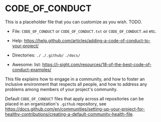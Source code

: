 # CODE_OF_CONDUCT

This is a placeholder file that you can customize as you wish. TODO.

* File: `CODE_OF_CONDUCT` or `CODE_OF_CONDUCT.txt` or `CODE_OF_CONDUCT.md` etc.

* Help: <https://help.github.com/articles/adding-a-code-of-conduct-to-your-project/>

* Directories: `./` `./.github/` `./docs/`

* Awesome: list: <https://i-sight.com/resources/18-of-the-best-code-of-conduct-examples/>

This file explains how to engage in a community, and how to foster an inclusive environment that respects all people, and how to address any problems among members of your project's community.

Default `CODE_OF_CONDUCT` files that apply across all repositories can be placed in an organization's `.github` repository, see <https://docs.github.com/en/communities/setting-up-your-project-for-healthy-contributions/creating-a-default-community-health-file>.

